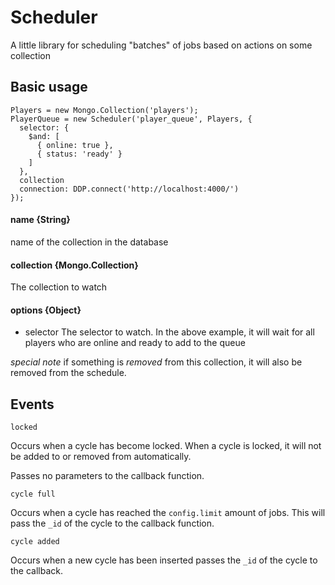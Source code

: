 # Scheduler

A little library for scheduling "batches" of jobs based on actions on
some collection

## Basic usage

```
Players = new Mongo.Collection('players');
PlayerQueue = new Scheduler('player_queue', Players, {
  selector: {
    $and: [
      { online: true },
      { status: 'ready' }
    ]
  },
  collection
  connection: DDP.connect('http://localhost:4000/')
});
```

#### name {String}
name of the collection in the database

#### collection {Mongo.Collection}
The collection to watch

#### options {Object}
- selector
The selector to watch. In the above example, it will wait for all
players who are online and ready to add to the queue

*_special note_*
if something is _removed_ from this collection, it will also be removed
from the schedule.


## Events

```
locked
```
Occurs when a cycle has become locked. When a cycle is locked, it will
not be added to or removed from automatically.

Passes no parameters to the callback function.

```
cycle full
```
Occurs when a cycle has reached the `config.limit` amount of jobs.
This will pass the `_id` of the cycle to the callback function.

```
cycle added
```
Occurs when a new cycle has been inserted
passes the `_id` of the cycle to the callback.
